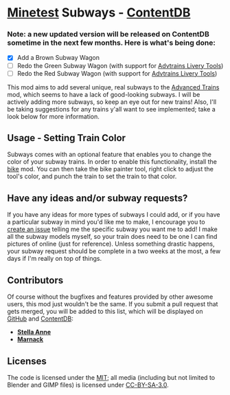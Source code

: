 # [Minetest](https://minetest.net/) Subways - [ContentDB](https://content.minetest.net/packages/sylvester_kruin/subways/)

### Note: a new updated version will be released on ContentDB sometime in the next few months. Here is what's being done:

- [X] Add a Brown Subway Wagon
- [ ] Redo the Green Subway Wagon (with support for [Advtrains Livery Tools](https://github.com/Marnack/advtrains_livery_tools))
- [ ] Redo the Red Subway Wagon (with support for [Advtrains Livery Tools](https://github.com/Marnack/advtrains_livery_tools))

This mod aims to add several unique, real subways to the [Advanced Trains](https://advtrains.de) mod, which seems to have a lack of good-looking subways. I will be actively adding more subways, so keep an eye out for new trains! Also, I'll be taking suggestions for any trains y'all want to see implemented; take a look below for more information.

## Usage - Setting Train Color
Subways comes with an optional feature that enables you to change the color of your subway trains. In order to enable this functionality, install the [bike](https://content.minetest.net/packages/Hume2/bike/) mod. You can then take the bike painter tool, right click to adjust the tool's color, and punch the train to set the train to that color.

## Have any ideas and/or subway requests?

If you have any ideas for more types of subways I could add, or if you have a particular subway in mind you'd like me to make, I encourage you to [create an issue](https://github.com/SamMatzko/minetest-subways/issues/new) telling me the specific subway you want me to add! I make all the subway models myself, so your train does need to be one I can find pictures of online (just for reference). Unless something drastic happens, your subway request should be complete in a two weeks at the most, a few days if I'm really on top of things.

## Contributors

Of course without the bugfixes and features provided by other awesome users, this mod just wouldn't be the same. If you submit a pull request that gets merged, you will be added to this list, which will be displayed on [GitHub](https://github.com/SamMazko/minetest-subways) and [ContentDB](https://content.minetest.net/packages/sylvester_kruin/subways/):

- [**Stella Anne**](https://github.com/StellaAnne)
- [**Marnack**](https://github.com/Marnack)


## Licenses
The code is licensed under the [MIT](https://github.com/SamMatzko/minetest-subways/blob/master/LICENSE.txt); all media (including but not limited to Blender and GIMP files) is licensed under [CC-BY-SA-3.0](http://creativecommons.org/licenses/by-sa/3.0/).
